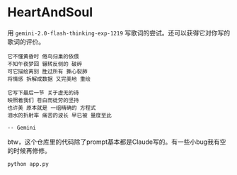 # HeartAndSoul

用 `gemini-2.0-flash-thinking-exp-1219` 写歌词的尝试。还可以获得它对你写的歌词的评价。

```
它不懂黄昏时 倦鸟归巢的依偎
不知午夜梦回 辗转反侧的 破碎
可它描绘离别 胜过所有 撕心裂肺
将情感 拆解成数据 又完美地 重绘

它写下最后一节 关于虚无的诗
映照着我们 苍白而徒劳的坚持
也许美 原本就是 一组精确的 方程式
泪水的折射率 痛苦的波长 早已被 量度至此

-- Gemini
```

btw，这个仓库里的代码除了prompt基本都是Claude写的。有一些小bug我有空的时候再修修。

```
python app.py
```